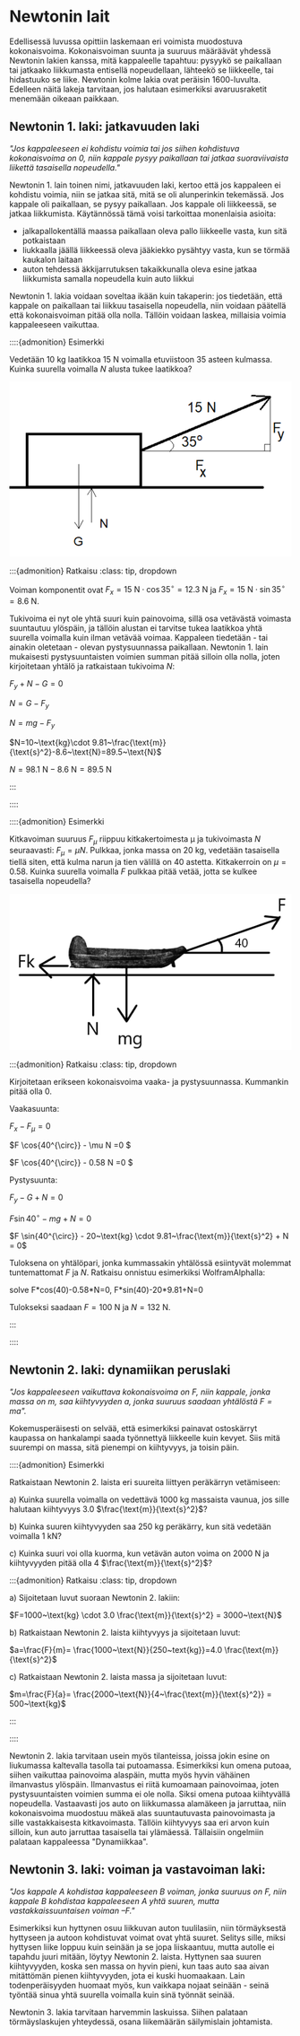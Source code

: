 # Newtonin lait

Edellisessä luvussa opittiin laskemaan eri voimista muodostuva kokonaisvoima. Kokonaisvoiman suunta ja suuruus määräävät yhdessä Newtonin lakien kanssa, mitä kappaleelle tapahtuu: pysyykö se paikallaan tai jatkaako liikkumasta entisellä nopeudellaan, lähteekö se liikkeelle, tai hidastuuko se liike. Newtonin kolme lakia ovat peräisin 1600-luvulta. Edelleen näitä lakeja tarvitaan, jos halutaan esimerkiksi avaruusraketit menemään oikeaan paikkaan.

## Newtonin 1. laki: jatkavuuden laki

*"Jos kappaleeseen ei kohdistu voimia tai jos siihen kohdistuva kokonaisvoima on 0, niin kappale pysyy paikallaan tai jatkaa suoraviivaista liikettä tasaisella nopeudella."*

Newtonin 1. lain toinen nimi, jatkavuuden laki, kertoo että jos kappaleen ei kohdistu voimia, niin se jatkaa sitä, mitä se oli alunperinkin tekemässä. Jos kappale oli paikallaan, se pysyy paikallaan. Jos kappale oli liikkeessä, se jatkaa liikkumista. Käytännössä tämä voisi tarkoittaa monenlaisia asioita:

- jalkapallokentällä maassa paikallaan oleva pallo liikkeelle vasta, kun sitä potkaistaan
- liukkaalla jäällä liikkeessä oleva jääkiekko pysähtyy vasta, kun se törmää kaukalon laitaan
- auton tehdessä äkkijarrutuksen takaikkunalla oleva esine jatkaa liikkumista samalla nopeudella kuin auto liikkui

Newtonin 1. lakia voidaan soveltaa ikään kuin takaperin: jos tiedetään, että kappale on paikallaan tai liikkuu tasaisella nopeudella, niin voidaan päätellä että kokonaisvoiman pitää olla nolla. Tällöin voidaan laskea, millaisia voimia kappaleeseen vaikuttaa.

::::{admonition} Esimerkki

Vedetään 10 kg laatikkoa 15 N voimalla etuviistoon 35 asteen kulmassa. Kuinka suurella voimalla $N$ alusta tukee laatikkoa?

![Newtonin 1. laki, esimerkki 1](n1_esim1.png "Newtonin 1. laki, esimerkki 1")

:::{admonition} Ratkaisu
:class: tip, dropdown

Voiman komponentit ovat $F_x=15~\text{N}\cdot\cos{35^{\circ}}=12.3~\text{N}$ ja $F_x=15~\text{N}\cdot\sin{35^{\circ}}=8.6~\text{N}$.
 
Tukivoima ei nyt ole yhtä suuri kuin painovoima, sillä osa vetävästä voimasta suuntautuu ylöspäin, ja tällöin alustan ei tarvitse tukea laatikkoa yhtä suurella voimalla kuin ilman vetävää voimaa. Kappaleen tiedetään - tai ainakin oletetaan - olevan pystysuunnassa paikallaan. Newtonin 1. lain mukaisesti pystysuuntaisten voimien summan pitää silloin olla nolla, joten kirjoitetaan yhtälö ja ratkaistaan tukivoima $N$:

$F_y+N-G=0$

$N=G-F_y$

$N=mg-F_y$

$N=10~\text{kg}\cdot 9.81~\frac{\text{m}}{\text{s}^2}-8.6~\text{N}=89.5~\text{N}$

$N=98.1~\text{N}-8.6~\text{N}=89.5~\text{N}$

:::

::::

::::{admonition} Esimerkki

Kitkavoiman suuruus $F_{\mu}$ riippuu kitkakertoimesta µ ja tukivoimasta $N$ seuraavasti: $F_{\mu}=µN$. Pulkkaa, jonka massa on 20 kg, vedetään tasaisella tiellä siten, että kulma narun ja tien välillä on 40 astetta. Kitkakerroin on $\mu=0.58$. Kuinka suurella voimalla $F$ pulkkaa pitää vetää, jotta se kulkee tasaisella nopeudella?

![Newtonin 1. laki, esimerkki 2](n1_esim2.png "Newtonin 1. laki, esimerkki 2")

:::{admonition} Ratkaisu
:class: tip, dropdown

Kirjoitetaan erikseen kokonaisvoima vaaka- ja pystysuunnassa. Kummankin pitää olla 0. 

Vaakasuunta: 

$F_x - F_{\mu}=0$

$F \cos{40^{\circ}} - \mu N =0 $

$F \cos{40^{\circ}} - 0.58 N =0 $

Pystysuunta:

$F_y - G + N =0$

$F \sin{40^{\circ}} - mg + N = 0$

$F \sin{40^{\circ}} - 20~\text{kg} \cdot 9.81~\frac{\text{m}}{\text{s}^2} + N = 0$

Tuloksena on yhtälöpari, jonka kummassakin yhtälössä esiintyvät molemmat tuntemattomat $F$ ja $N$. Ratkaisu onnistuu esimerkiksi WolframAlphalla: 

solve F\*cos(40)-0.58\*N=0, F\*sin(40)-20\*9.81+N=0

Tulokseksi saadaan $F=100~\text{N}$ ja $N=132~\text{N}$.

:::

::::

## Newtonin 2. laki: dynamiikan peruslaki

*"Jos kappaleeseen vaikuttava kokonaisvoima on $F$, niin kappale, jonka massa on $m$, saa kiihtyvyyden $a$, jonka suuruus saadaan yhtälöstä
$F=ma$".*

Kokemusperäisesti on selvää, että esimerkiksi painavat ostoskärryt kaupassa on hankalampi saada työnnettyä liikkeelle kuin kevyet. Siis mitä suurempi on massa, sitä pienempi on kiihtyvyys, ja toisin päin.

::::{admonition} Esimerkki

Ratkaistaan Newtonin 2. laista eri suureita liittyen peräkärryn vetämiseen:

a) Kuinka suurella voimalla on vedettävä 1000 kg massaista vaunua, jos sille halutaan kiihtyvyys 3.0 $\frac{\text{m}}{\text{s}^2}$?

b) Kuinka suuren kiihtyvyyden saa 250 kg peräkärry, kun sitä vedetään voimalla 1 kN?

c) Kuinka suuri voi olla kuorma, kun vetävän auton voima on 2000 N ja kiihtyvyyden pitää olla 4 $\frac{\text{m}}{\text{s}^2}$?

:::{admonition} Ratkaisu
:class: tip, dropdown

a) Sijoitetaan luvut suoraan Newtonin 2. lakiin: 

$F=1000~\text{kg} \cdot 3.0 \frac{\text{m}}{\text{s}^2} = 3000~\text{N}$

b) Ratkaistaan Newtonin 2. laista kiihtyvyys ja sijoitetaan luvut:

$a=\frac{F}{m}= \frac{1000~\text{N}}{250~text{kg}}=4.0 \frac{\text{m}}{\text{s}^2}$

c) Ratkaistaan Newtonin 2. laista massa ja sijoitetaan luvut:

$m=\frac{F}{a}= \frac{2000~\text{N}}{4~\frac{\text{m}}{\text{s}^2}} = 500~\text{kg}$

:::

::::

Newtonin 2. lakia tarvitaan usein myös tilanteissa, joissa jokin esine on liukumassa kaltevalla tasolla tai putoamassa. Esimerkiksi kun omena putoaa, siihen vaikuttaa painovoima alaspäin, mutta myös hyvin vähäinen ilmanvastus ylöspäin. Ilmanvastus ei riitä kumoamaan painovoimaa, joten pystysuuntaisten voimien summa ei ole nolla. Siksi omena putoaa kiihtyvällä nopeudella. Vastaavasti jos auto on liikkumassa alamäkeen ja jarruttaa, niin kokonaisvoima muodostuu mäkeä alas suuntautuvasta painovoimasta ja sille vastakkaisesta kitkavoimasta. Tällöin kiihtyvyys saa eri arvon kuin silloin, kun auto jarruttaa tasaisella tai ylämäessä. Tällaisiin ongelmiin palataan kappaleessa "Dynamiikkaa".

## Newtonin 3. laki: voiman ja vastavoiman laki:

*"Jos kappale A kohdistaa kappaleeseen B voiman, jonka suuruus on $F$, niin kappale B kohdistaa kappaleeseen A yhtä suuren, mutta vastakkaissuuntaisen voiman $–F$."*

Esimerkiksi kun hyttynen osuu liikkuvan auton tuulilasiin, niin törmäyksestä hyttyseen ja autoon kohdistuvat voimat ovat yhtä suuret. Selitys sille, miksi hyttysen liike loppuu kuin seinään ja se jopa liiskaantuu, mutta autolle ei tapahdu juuri mitään, löytyy Newtonin 2. laista. Hyttynen saa suuren kiihtyvyyden, koska sen massa on hyvin pieni, kun taas auto saa aivan mitättömän pienen kiihtyvyyden, jota ei kuski huomaakaan. Lain todenperäisyyden huomaat myös, kun vaikkapa nojaat seinään - seinä työntää sinua yhtä suurella voimalla kuin sinä työnnät seinää.

Newtonin 3. lakia tarvitaan harvemmin laskuissa. Siihen palataan törmäyslaskujen yhteydessä, osana liikemäärän säilymislain johtamista.
